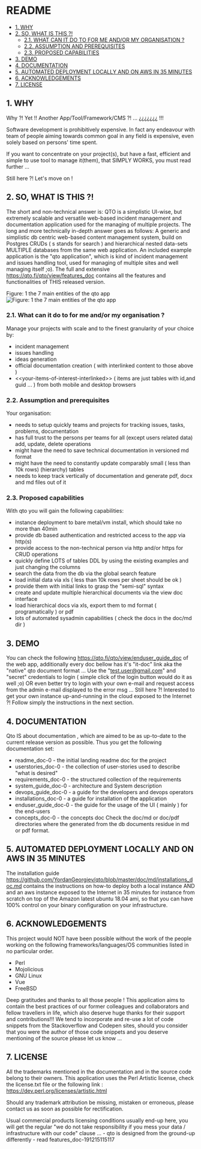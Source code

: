 #  README
* [1. WHY](#1-why)
* [2. SO, WHAT IS THIS ?!](#2-so-what-is-this-)
  * [2.1. WHAT CAN IT DO TO FOR ME AND/OR MY ORGANISATION ?](#21-what-can-it-do-to-for-me-and/or-my-organisation-)
  * [2.2. ASSUMPTION AND PREREQUISITES](#22-assumption-and-prerequisites)
  * [2.3. PROPOSED CAPABILITIES](#23-proposed-capabilities)
* [3. DEMO](#3-demo)
* [4. DOCUMENTATION](#4-documentation)
* [5. AUTOMATED DEPLOYMENT LOCALLY AND ON AWS IN 35 MINUTES](#5-automated-deployment-locally-and-on-aws-in-35-minutes)
* [6. ACKNOWLEDGEMENTS](#6-acknowledgements)
* [7. LICENSE](#7-license)




    

## 1. WHY
Why ?! Yet !!  Another App/Tool/Framework/CMS ?! ... ¿¿¿¿¿¿¿ !!!

Software development is prohibitively expensive. In fact any endeavour with team of people aiming towards common goal in any field is expensive, even solely based on persons' time spent. 

If you want to concentrate on your project(s), but have a fast, efficient and simple to use tool to manage it(them), that SIMPLY WORKS, you must read further ...

Still here ?! Let's move on !

    

## 2. SO, WHAT IS THIS ?!
The short and non-technical answer is: 
QTO is a simplistic UI-wise, but extremely scalable and versatile web-based incident management and documentation application used for the managing of multiple projects.
The long and more technically in-depth answer goes as follows: 
A generic and simplistic db centric web-based content management system, build on Postgres CRUDs ( s stands for search ) and hierarchical nested data-sets MULTIPLE databases from the same web application. An included example application is the "qto application", which is kind of incident management and issues handling tool, used for managing of multiple sites and well managing itself ;o). 
The full and extensive https://qto.fi/qto/view/features_doc contains all the features and functionalities of THIS released version. 



Figure: 1 
the 7 main entities of the qto app
![Figure: 1 
the 7 main entities of the qto app](https://raw.githubusercontent.com/YordanGeorgiev/qto/master/doc/img/readme/what-is-is.png)

    

### 2.1. What can it do to for me and/or my organisation ?
Manage your projects with scale and to the finest granularity of your choice by: 
 - incident management
 - issues handling
 - ideas generation
 - official documentation creation ( with interlinked content to those above )
 - &lt;&lt;your-items-of-interest-interlinked&gt;&gt; ( items are just tables with id,and guid ... )
from both mobile and desktop browsers


    

### 2.2. Assumption and prerequisites
Your organisation:
- needs to setup quickly teams and projects for tracking issues, tasks, problems, documentation
- has full trust to the persons per teams for all (except users related data) add, update, delete operations 
- might have the need to save technical documentation in versioned md format
- might have the need to constantly update comparably small ( less than 10k rows) (hierarchy) tables
- needs to keep track vertically of documentation and generate pdf, docx and md files out of it

    

### 2.3. Proposed capabilities
With qto you will gain the following capabilities:
- instance deployment to bare metal/vm install, which should take no more than 40min
- provide db based authentication and restricted access to the app via http(s)
- provide access to the non-technical person via http and/or https for CRUD operations
- quickly define LOTS of tables DDL by using the existing examples and just changing the columns
- search the data from the db via the global search feature 
- load initial data via xls ( less than 10k rows per sheet should be ok )
- provide them with initial links to grasp the "semi-sql" syntax
- create and update multiple hierarchical documents via the view doc interface
- load hierarchical docs via xls, export them to md format ( programatically ) or pdf
- lots of automated sysadmin capabilities ( check the docs in the doc/md dir )

    

## 3. DEMO
You can check the following https://qto.fi/qto/view/enduser_guide_doc of the web app, additionally every doc bellow has it's "it-doc" link aka the "native" qto document format …
Use the "test.user@gmail.com" and "secret" credentials to login ( simple click of the login button would do it as well ;o) OR even better try to login with your own e-mail and request access from the admin e-mail displayed to the error msg ...
Still here ?! Interested to get your own instance up-and-running in the cloud exposed to the Internet ?!
Follow simply the instructions in the next section.

    

## 4. DOCUMENTATION

Qto IS about documentation , which are aimed to be as up-to-date to the current release version as possible. Thus you get the following documentation set:
 - readme_doc-0 - the initial landing readme doc for the project
 - userstories_doc-0 - the collection of user-stories used to describe "what is desired"
 - requirements_doc-0 - the structured collection of the requirements 
 - system_guide_doc-0 - architecture and System description
 - devops_guide_doc-0 - a guide for the developers and devops operators
 - installations_doc-0 - a guide for installation of the application
 - enduser_guide_doc-0 - the guide for the usage of the UI ( mainly ) for the end-users
 - concepts_doc-0 - the concepts doc 
Check the doc/md or doc/pdf directories where the generated from the db documents residue in md or pdf format.

    

## 5. AUTOMATED DEPLOYMENT LOCALLY AND ON AWS IN 35 MINUTES
The installation guide https://github.com/YordanGeorgiev/qto/blob/master/doc/md/installations_doc.md contains the instructions on how-to deploy both a local instance AND and an aws instance exposed to the Internet in 35 minutes for instance from scratch on top of the Amazon latest ubuntu 18.04 ami, so that you can have 100% control on your binary configuration on your infrastructure.

    

## 6. ACKNOWLEDGEMENTS
This project would NOT have been possible without the work of the people working on the following frameworks/languages/OS communities listed in no particular order.
 - Perl
 - Mojolicious
 - GNU Linux
 - Vue
 - FreeBSD

Deep gratitudes and thanks to all those people ! This application aims to contain the best practices of our former colleagues and collaborators and fellow travellers in life, which also deserve huge thanks for their support and contributions!!! We tend to incorporate and re-use a lot of code snippets from the Stackoverflow and Codepen sites, should you consider that you were the author of those code snippets and you deserve mentioning of the source please let us know ...

    

## 7. LICENSE
All the trademarks mentioned in the documentation and in the source code belong to their owners. This application uses the Perl Artistic license, check the license.txt file or the following link : https://dev.perl.org/licenses/artistic.html

Should any trademark attribution be missing, mistaken or erroneous, please contact us as soon as possible for rectification.

Usual commercial products licensing conditions usually end-up here, you will get the regular "we do not take responsibility if you mess your data / infrastructure with our code" clause ... - qto is designed from the ground-up differently - read features_doc-191215115117


    

